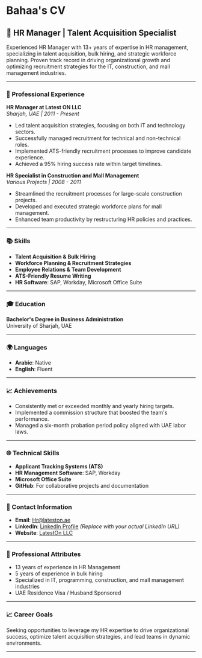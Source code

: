 # Bahaa's CV

## 🏢 HR Manager | Talent Acquisition Specialist

Experienced HR Manager with 13+ years of expertise in HR management, specializing in talent acquisition, bulk hiring, and strategic workforce planning. Proven track record in driving organizational growth and optimizing recruitment strategies for the IT, construction, and mall management industries.

---

### 📌 Professional Experience

**HR Manager at Latest ON LLC**  
*Sharjah, UAE | 2011 - Present*

- Led talent acquisition strategies, focusing on both IT and technology sectors.
- Successfully managed recruitment for technical and non-technical roles.
- Implemented ATS-friendly recruitment processes to improve candidate experience.
- Achieved a 95% hiring success rate within target timelines.

**HR Specialist in Construction and Mall Management**  
*Various Projects | 2008 - 2011*

- Streamlined the recruitment processes for large-scale construction projects.
- Developed and executed strategic workforce plans for mall management.
- Enhanced team productivity by restructuring HR policies and practices.

---

### 📚 Skills

- **Talent Acquisition & Bulk Hiring**
- **Workforce Planning & Recruitment Strategies**
- **Employee Relations & Team Development**
- **ATS-Friendly Resume Writing**
- **HR Software**: SAP, Workday, Microsoft Office Suite

---

### 🎓 Education

**Bachelor's Degree in Business Administration**  
University of Sharjah, UAE

---

### 🌍 Languages

- **Arabic**: Native
- **English**: Fluent

---

### 📈 Achievements

- Consistently met or exceeded monthly and yearly hiring targets.
- Implemented a commission structure that boosted the team's performance.
- Managed a six-month probation period policy aligned with UAE labor laws.

---

### 🌐 Technical Skills

- **Applicant Tracking Systems (ATS)**
- **HR Management Software**: SAP, Workday
- **Microsoft Office Suite**
- **GitHub**: For collaborative projects and documentation

---

### 📧 Contact Information

- **Email**: Hr@lateston.ae
- **LinkedIn**: [LinkedIn Profile](https://linkedin.com/in/your-profile) *(Replace with your actual LinkedIn URL)*
- **Website**: [LatestOn LLC](http://lateston.ae/)

---

### 🤝 Professional Attributes

- 13 years of experience in HR Management
- 5 years of experience in bulk hiring
- Specialized in IT, programming, construction, and mall management industries
- UAE Residence Visa / Husband Sponsored

---

### 📈 Career Goals

Seeking opportunities to leverage my HR expertise to drive organizational success, optimize talent acquisition strategies, and lead teams in dynamic environments.

---

